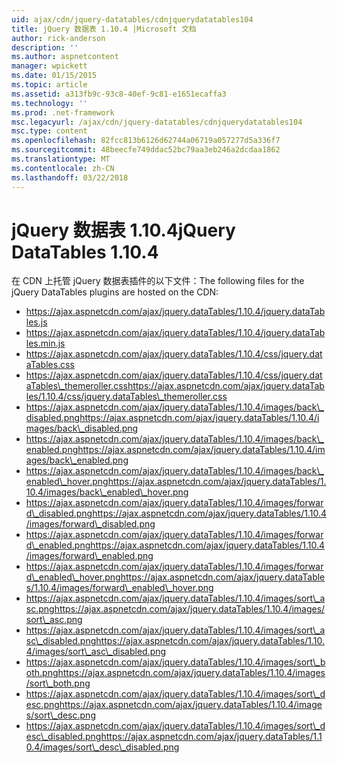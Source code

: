```yaml
---
uid: ajax/cdn/jquery-datatables/cdnjquerydatatables104
title: jQuery 数据表 1.10.4 |Microsoft 文档
author: rick-anderson
description: ''
ms.author: aspnetcontent
manager: wpickett
ms.date: 01/15/2015
ms.topic: article
ms.assetid: a313fb9c-93c8-40ef-9c81-e1651ecaffa3
ms.technology: ''
ms.prod: .net-framework
msc.legacyurl: /ajax/cdn/jquery-datatables/cdnjquerydatatables104
msc.type: content
ms.openlocfilehash: 82fcc813b6126d62744a06719a057277d5a336f7
ms.sourcegitcommit: 48beecfe749ddac52bc79aa3eb246a2dcdaa1862
ms.translationtype: MT
ms.contentlocale: zh-CN
ms.lasthandoff: 03/22/2018
---
```

<a name="jquery-datatables-1104"></a><span data-ttu-id="19fbb-102">jQuery 数据表 1.10.4</span><span class="sxs-lookup"><span data-stu-id="19fbb-102">jQuery DataTables 1.10.4</span></span>
====================
<span data-ttu-id="19fbb-103">在 CDN 上托管 jQuery 数据表插件的以下文件：</span><span class="sxs-lookup"><span data-stu-id="19fbb-103">The following files for the jQuery DataTables plugins are hosted on the CDN:</span></span>

- https://ajax.aspnetcdn.com/ajax/jquery.dataTables/1.10.4/jquery.dataTables.js
- https://ajax.aspnetcdn.com/ajax/jquery.dataTables/1.10.4/jquery.dataTables.min.js
- https://ajax.aspnetcdn.com/ajax/jquery.dataTables/1.10.4/css/jquery.dataTables.css
- <span data-ttu-id="19fbb-104">https://ajax.aspnetcdn.com/ajax/jquery.dataTables/1.10.4/css/jquery.dataTables\_themeroller.css</span><span class="sxs-lookup"><span data-stu-id="19fbb-104">https://ajax.aspnetcdn.com/ajax/jquery.dataTables/1.10.4/css/jquery.dataTables\_themeroller.css</span></span>
- <span data-ttu-id="19fbb-105">https://ajax.aspnetcdn.com/ajax/jquery.dataTables/1.10.4/images/back\_disabled.png</span><span class="sxs-lookup"><span data-stu-id="19fbb-105">https://ajax.aspnetcdn.com/ajax/jquery.dataTables/1.10.4/images/back\_disabled.png</span></span>
- <span data-ttu-id="19fbb-106">https://ajax.aspnetcdn.com/ajax/jquery.dataTables/1.10.4/images/back\_enabled.png</span><span class="sxs-lookup"><span data-stu-id="19fbb-106">https://ajax.aspnetcdn.com/ajax/jquery.dataTables/1.10.4/images/back\_enabled.png</span></span>
- <span data-ttu-id="19fbb-107">https://ajax.aspnetcdn.com/ajax/jquery.dataTables/1.10.4/images/back\_enabled\_hover.png</span><span class="sxs-lookup"><span data-stu-id="19fbb-107">https://ajax.aspnetcdn.com/ajax/jquery.dataTables/1.10.4/images/back\_enabled\_hover.png</span></span>
- <span data-ttu-id="19fbb-108">https://ajax.aspnetcdn.com/ajax/jquery.dataTables/1.10.4/images/forward\_disabled.png</span><span class="sxs-lookup"><span data-stu-id="19fbb-108">https://ajax.aspnetcdn.com/ajax/jquery.dataTables/1.10.4/images/forward\_disabled.png</span></span>
- <span data-ttu-id="19fbb-109">https://ajax.aspnetcdn.com/ajax/jquery.dataTables/1.10.4/images/forward\_enabled.png</span><span class="sxs-lookup"><span data-stu-id="19fbb-109">https://ajax.aspnetcdn.com/ajax/jquery.dataTables/1.10.4/images/forward\_enabled.png</span></span>
- <span data-ttu-id="19fbb-110">https://ajax.aspnetcdn.com/ajax/jquery.dataTables/1.10.4/images/forward\_enabled\_hover.png</span><span class="sxs-lookup"><span data-stu-id="19fbb-110">https://ajax.aspnetcdn.com/ajax/jquery.dataTables/1.10.4/images/forward\_enabled\_hover.png</span></span>
- <span data-ttu-id="19fbb-111">https://ajax.aspnetcdn.com/ajax/jquery.dataTables/1.10.4/images/sort\_asc.png</span><span class="sxs-lookup"><span data-stu-id="19fbb-111">https://ajax.aspnetcdn.com/ajax/jquery.dataTables/1.10.4/images/sort\_asc.png</span></span>
- <span data-ttu-id="19fbb-112">https://ajax.aspnetcdn.com/ajax/jquery.dataTables/1.10.4/images/sort\_asc\_disabled.png</span><span class="sxs-lookup"><span data-stu-id="19fbb-112">https://ajax.aspnetcdn.com/ajax/jquery.dataTables/1.10.4/images/sort\_asc\_disabled.png</span></span>
- <span data-ttu-id="19fbb-113">https://ajax.aspnetcdn.com/ajax/jquery.dataTables/1.10.4/images/sort\_both.png</span><span class="sxs-lookup"><span data-stu-id="19fbb-113">https://ajax.aspnetcdn.com/ajax/jquery.dataTables/1.10.4/images/sort\_both.png</span></span>
- <span data-ttu-id="19fbb-114">https://ajax.aspnetcdn.com/ajax/jquery.dataTables/1.10.4/images/sort\_desc.png</span><span class="sxs-lookup"><span data-stu-id="19fbb-114">https://ajax.aspnetcdn.com/ajax/jquery.dataTables/1.10.4/images/sort\_desc.png</span></span>
- <span data-ttu-id="19fbb-115">https://ajax.aspnetcdn.com/ajax/jquery.dataTables/1.10.4/images/sort\_desc\_disabled.png</span><span class="sxs-lookup"><span data-stu-id="19fbb-115">https://ajax.aspnetcdn.com/ajax/jquery.dataTables/1.10.4/images/sort\_desc\_disabled.png</span></span>
